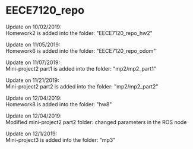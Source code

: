 # EECE7120_repo

Update on 10/02/2019:<br/>
Homework2 is added into the folder: "EECE7120_repo_hw2"

Update on 11/05/2019:<br/>
Homework6 is added into the folder: "EECE7120_repo_odom"

Update on 11/07/2019:<br/>
Mini-project2 part1 is added into the folder: "mp2/mp2_part1"

Update on 11/21/2019:<br/>
Mini-project2 part2 is added into the folder: "mp2/mp2_part2"

Update on 12/04/2019:<br/>
Homework8 is added into the folder: "hw8"

Update on 12/04/2019:<br/>
Modified mini-project2 part2 folder: changed parameters in the ROS node

Update on 12/1/2019:<br/>
Mini-project3 is added into the folder: "mp3"
